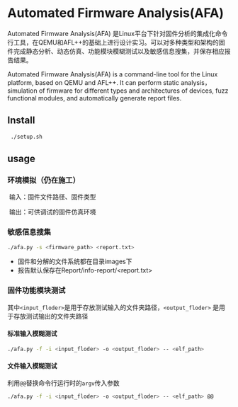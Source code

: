 # Automated Firmware Analysis(AFA)

Automated Firmware Analysis(AFA) 是Linux平台下针对固件分析的集成化命令行工具，在QEMU和AFL++的基础上进行设计实习。可以对多种类型和架构的固件完成静态分析、动态仿真、功能模块模糊测试以及敏感信息搜集，并保存相应报告结果。

Automated Firmware Analysis(AFA) is a command-line tool for the Linux platform, based on QEMU and AFL++. It can perform static analysis，simulation of firmware for different types and architectures of devices, fuzz functional modules, and automatically generate report files.

## Install

```sh
 ./setup.sh
```

## usage

### 环境模拟（仍在施工）

​	输入：固件文件路径、固件类型

​	输出：可供调试的固件仿真环境

### 敏感信息搜集

```sh
./afa.py -s <firmware_path> <report.txt>
```

- 固件和分解的文件系统都在目录images下
- 报告默认保存在Report/info-report/<report.txt>

### 固件功能模块测试

其中`<input_floder>`是用于存放测试输入的文件夹路径，`<output_floder>` 是用于存放测试输出的文件夹路径

#### 标准输入模糊测试

```sh
./afa.py -f -i <input_floder> -o <output_floder> -- <elf_path>
```

#### 文件输入模糊测试

利用`@@`替换命令行运行时的`argv`传入参数
```sh
./afa.py -f -i <input_floder> -o <output_floder> -- <elf_path> @@
```




